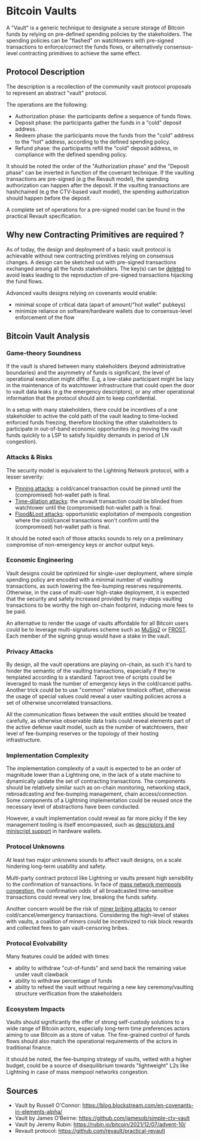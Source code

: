 # Bitcoin Vaults

A "Vault" is a generic technique to designate a secure storage of Bitcoin funds by relying on
pre-defined spending policies by the stakeholders. The spending policies can be "flashed" on
watchtowers with pre-signed transactions to enforce/correct the funds flows, or alternatively
consensus-level contracting primitives to achieve the same effect.

## Protocol Description

The description is a recollection of the community vault protocol proposals to represent an
abstract "vault" protocol.

The operations are the following:
- Authorization phase: the participants define a sequence of funds flows.
- Deposit phase: the participants gather the funds in a "cold" deposit address.
- Redeem phase: the participants move the funds from the "cold" address to the "hot" address, according to the defined spending policy.
- Refund phase: the participants refill the "cold" deposit address, in compliance with the defined spending policy.

It should be noted the order of the "Authorization phase" and the "Deposit phase" can be
inverted in function of the covenant technique. If the vaulting transactions are pre-signed
(e.g the Revault model), the spending authorization can happen after the deposit. If the
vaulting transactions are hashchained (e.g the CTV-based vault model), the spending authorization
should happen before the deposit.

A complete set of operations for a pre-signed model can be found in the practical Revault
specification.

## Why new Contracting Primitives are required ?

As of today, the design and deployment of a basic vault protocol is achievable without new
contracting primitives relying on consensus changes. A design can be sketched out with pre-signed
transactions exchanged among all the funds stakeholders. The key(s) can be [deleted](https://lists.linuxfoundation.org/pipermail/bitcoin-dev/2019-August/017229.html)
to avoid leaks leading to the reproduction of pre-signed transactions hijacking the fund flows.

Advanced vaults designs relying on covenants would enable:
- minimal scope of critical data (apart of amount/"hot wallet" pubkeys)
- minimize reliance on software/hardware wallets due to consensus-level enforcement of the flow

## Bitcoin Vault Analysis

### Game-theory Soundness

If the vault is shared between many stakeholders (beyond administrative boundaries) and the
asymmetry of funds is significant, the level of operational execution might differ. E.g, a
low-stake participant might be lazy in the maintenance of its watchtower infrastructure that
could open the door to vault data leaks (e.g the emergency descriptors), or any other operational
information that the protocol should aim to keep confidential.

In a setup with many stakeholders, there could be incentives of a one stakeholder to active
the cold path of the vault leading to time-locked enforced funds freezing, therefore blocking
the other stakeholders to participate in out-of-band economic opportunites (e.g moving the vault
funds quickly to a LSP to satisfy liquidity demands in period of LN congestion).

### Attacks & Risks

The security model is equivalent to the Lightning Network protocol, with a lesser severity:
- [Pinning attacks](https://github.com/t-bast/lightning-docs/blob/master/pinning-attacks.md): a cold/cancel transaction could be pinned until the (compromised) hot-wallet path is final.
- [Time-dilation attacks](https://lists.linuxfoundation.org/pipermail/lightning-dev/2019-December/002369.html): the unvault transaction could be blinded from watchtower until the (compromised) hot-wallet path is final.
- [Flood&Loot attacks](https://arxiv.org/pdf/2006.08513.pdf): opportunistic exploitation of mempools congestion where the cold/cancel transactions won't confirm until the (compromised) hot-wallet path is final.

It should be noted each of those attacks sounds to rely on a preliminary compromise of non-emergency
keys or anchor output keys.

### Economic Engineering

Vault designs could be optimized for single-user deployment, where simple spending policy are
encoded with a minimal number of vaulting transactions, as such lowering the fee-bumping reserves
requirements. Otherwise, in the case of multi-user high-stake deployment, it is expected that
the security and safety increased provided by many-steps vaulting transactions to be worthy the
high on-chain footprint, inducing more fees to be paid.

An alternative to render the usage of vaults affordable for all Bitcoin users could be to leverage
multi-signatures scheme such as [MuSig2](https://github.com/jonasnick/bips/blob/musig2/bip-musig2.mediawiki)
or [FROST](https://eprint.iacr.org/2020/852.pdf). Each member of the signing group would have a stake
in the vault.

### Privacy Attacks

By design, all the vault operations are playing on-chain, as such it's hard to hinder the semantic of
the vaulting transactions, especially if they're templated according to a standard. Taproot tree of
scripts could be leveraged to mask the number of emergency keys in the cold/cancel paths. Another trick
could be to use "common" relative timelock offset, otherwise the usage of special values could reveal
a user vaulting policies across a set of otherwise uncorrelated transactions.

All the communication flows between the vault entities should be treated carefully, as otherwise observable
data trails could reveal elements part of the active defense vault model, such as the number of watchtowers,
their level of fee-bumping reserves or the topology of their hosting infrastructure.

### Implementation Complexity

The implementation complexity of a vault is expected to be an order of magnitude lower than a Lightning one,
in the lack of a state machine to dynamically update the set of contracting transactions. The components
should be relatively similar such as on-chain monitoring, networking stack, rebroadcasting and fee-bumping
management, chain access/connection. Some components of a Lightning implementation could be reused once the
necessary level of abstractions have been conducted.

However, a vault implementation could reveal as far more picky if the key management tooling is itself
encompassed, such as [descriptors and miniscript support](https://lists.linuxfoundation.org/pipermail/bitcoin-dev/2022-May/020423.html)
in hardware wallets.

### Protocol Unknowns

At least two major unknowns sounds to affect vault designs, on a scale hindering long-term usability
and safety.

Multi-party contract protocol like Lightning or vaults present high sensibility to the confirmation
of transactions. In face of [mass network mempools congestion](https://lightning.network/lightning-network-paper.pdf),
the confirmation odds of all broadcasted time-sensitive transactions could reveal very low, breaking the
funds safety.

Another concern would be the risk of [miner bribing attacks](https://eprint.iacr.org/2019/748.pdf)
to censor cold/cancel/emergency transactions. Considering the high-level of stakes with vaults, a
coalition of miners could be incentivized to risk block rewards and collected fees to gain
vault-censoring bribes. 

### Protocol Evolvability

Many features could be added with times:
- ability to withdraw "cut-of-funds" and send back the remaining value under vault clawback
- ability to withdraw percentage of funds
- ability to refeed the vault without requiring a new key ceremony/vaulting structure verification from the stakeholders

### Ecosystem Impacts

Vaults should significantly the offer of strong self-custody solutions to a wide range of Bitcoin actors,
especially long-term time preferences actors aiming to use Bitcoin as a store of value. The fine-grained
control of funds flows should also match the operational requirements of the actors in traditional finance.

It should be noted, the fee-bumping strategy of vaults, vetted with a higher budget, could be a source of
disequilibrium towards "lightweight" L2s like Lightning in case of mass mempool networks congestion.

## Sources

- Vault by Russell O'Connor: https://blog.blockstream.com/en-covenants-in-elements-alpha/
- Vault by James O'Beirne: https://github.com/jamesob/simple-ctv-vault
- Vault by Jeremy Rubin: https://rubin.io/bitcoin/2021/12/07/advent-10/
- Revault protocol: https://github.com/revault/practical-revault
